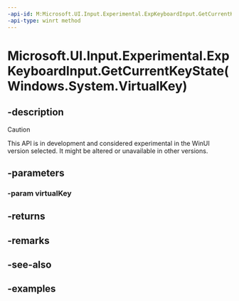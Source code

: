```yaml
---
-api-id: M:Microsoft.UI.Input.Experimental.ExpKeyboardInput.GetCurrentKeyState(Windows.System.VirtualKey)
-api-type: winrt method
---
```


# Microsoft.UI.Input.Experimental.ExpKeyboardInput.GetCurrentKeyState(Windows.System.VirtualKey)

<!--
public Windows.UI.Core.CoreVirtualKeyStates GetCurrentKeyState (Windows.System.VirtualKey virtualKey);
-->

## -description

> [!CAUTION]
> This API is in development and considered experimental in the WinUI version selected. It might be altered or unavailable in other versions.

## -parameters

### -param virtualKey

## -returns

## -remarks

## -see-also

## -examples
